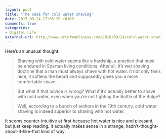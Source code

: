 ```yaml
---
layout: post
title: "The case for cold water shaving"
date: 2015-03-24 17:06:29 +0100
comments: true
categories: 
- Digital Life
external-url: http://www.artofmanliness.com/2010/03/24/cold-water-shaving/
---
```


Here’s an unusual thought:

> Shaving with cold water seems like a hardship, a practice that must be endured in Spartan living conditions. After all, it’s wet shaving doctrine that a man must always shave with hot water. It not only feels nice, it softens the beard and supposedly gives you a more comfortable shave.

> But what if that advice is wrong? What if it’s actually better to shave with cold water, even when you’re not fighting the Battle of the Bulge?

> Well, according to a bunch of authors in the 19th century, cold water shaving is indeed superior to shaving with hot water.

It seems counter-intuitive at first because hot water is nice and pleasant, but just keep reading. It actually makes sense in a strange, hadn’t-thought-about-it-like-that kind of way.
